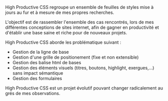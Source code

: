 High Productive CSS regroupe un ensemble de feuilles de styles mise à jours au fur et à mesure 
de mes propres recherches.

L'objectif est de rassembler l'ensemble des cas rencontrés, lors de mes différentes conceptions 
de sites internet, afin de gagner en productivité et d'établir une base saine et riche pour
de nouveaux projets.

High Productive CSS aborde les problématique suivant :

* Gestion de la ligne de base
* Gestion d'une grille de positionement (fixe et non extensible)
* Gestion des balise html de bases
* Gestion des éléments visuels (titres, boutons, highlight, exergues,…) sans impact sémantique
* Gestion des formulaires

High Productive CSS est un projet évolutif pouvant changer radicalement au grés de mes observations.